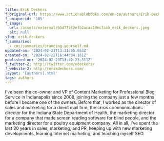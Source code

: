 ```yaml
---
title: Erik Deckers
f_original-url: https://www.actionablebooks.com/en-ca/authors/Erik-Deckers/
f_unique-id: '105'
f_image:
  url: /assets/external/65d779f2efb2acaa19ec7aab_erik_deckers.jpeg
  alt: null
slug: erik-deckers
f_summaries:
  - cms/summaries/branding-yourself.md
updated-on: '2024-02-23T13:31:05.063Z'
created-on: '2024-02-22T16:44:34.161Z'
published-on: '2024-02-23T13:42:23.311Z'
f_twitter-2: http://twitter.com/edeckers/
f_website-2: http://erikdeckers.com/
layout: '[authors].html'
tags: authors
---
```


I’ve been the co-owner and VP of Content Marketing for Professional Blog Service in Indianapolis since 2008, joining the company just a few months before I became one of the owners. Before that, I worked as the director of sales and marketing for a direct mail firm, the crisis communications director for the Indiana State Department of Health, the marketing director for a company that made screen reading software for blind people, and the marketing director for a poultry equipment company. All in all, I’ve spent the last 20 years in sales, marketing, and PR, keeping up with new marketing developments, learning Internet marketing, and teaching myself SEO.
